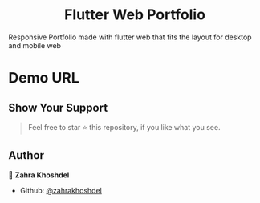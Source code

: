 <h1 align="center">Flutter Web Portfolio </h1>

Responsive Portfolio made with flutter web that fits the layout for desktop and mobile web

# Demo URL


## Show Your Support

> Feel free to star ⭐ this repository, if you like what you see.

## Author

👤 **Zahra Khoshdel**

- Github: [@zahrakhoshdel](https://github.com/zahrakhoshdel "zahrakhoshdel")
